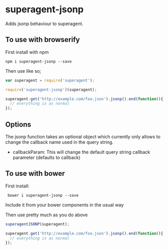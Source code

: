 # superagent-jsonp
Adds jsonp behaviour to superagent.

## To use with browserify

First install with npm

``` npm i superagent-jsonp --save ```

Then use like so;

```js
var superagent = require('superagent');

require('superagent-jsonp')(superagent);

superagent.get('http://example.com/foo.json').jsonp().end(function(){
  // everything is as normal
});

```

## Options

The jsonp function takes an optional object which currently only allows
to change the callback name used in the query string.

- callbackParam: This will change the default query string callback
  parameter (defaults to callback)


## To use with bower

First install:

``` bower i superagent-jsonp --save```

Include it from your bower components in the usual way

Then use pretty much as you do above

```js
superagentJSONP(superagent);

superagent.get('http://example.com/foo.json').jsonp().end(function(){
  // everything is as normal
});
```



